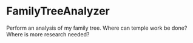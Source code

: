 # FamilyTreeAnalyzer
Perform an analysis of my family tree.  Where can temple work be done?  Where is more research needed?
